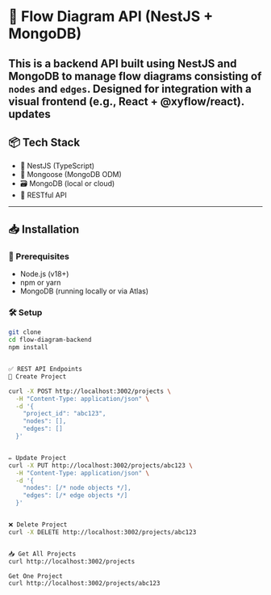 # 🧠 Flow Diagram API (NestJS + MongoDB)

This is a backend API built using **NestJS** and **MongoDB** to manage flow diagrams consisting of `nodes` and `edges`. Designed for integration with a visual frontend (e.g., React + @xyflow/react).
updates
---

## 📦 Tech Stack

- 🚀 NestJS (TypeScript)
- 🧩 Mongoose (MongoDB ODM)
- 🗃️ MongoDB (local or cloud)
- 🔐 RESTful API

---

## 📥 Installation

### 🔧 Prerequisites

- Node.js (v18+)
- npm or yarn
- MongoDB (running locally or via Atlas)

### 🛠 Setup

```bash
git clone 
cd flow-diagram-backend
npm install


✅ REST API Endpoints
📄 Create Project

curl -X POST http://localhost:3002/projects \
  -H "Content-Type: application/json" \
  -d '{
    "project_id": "abc123",
    "nodes": [],
    "edges": []
  }'


✏️ Update Project
curl -X PUT http://localhost:3002/projects/abc123 \
  -H "Content-Type: application/json" \
  -d '{
    "nodes": [/* node objects */],
    "edges": [/* edge objects */]
  }'


❌ Delete Project
curl -X DELETE http://localhost:3002/projects/abc123


📥 Get All Projects
curl http://localhost:3002/projects

Get One Project
curl http://localhost:3002/projects/abc123


